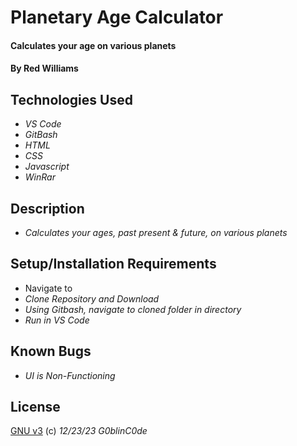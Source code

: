 # Planetary Age Calculator

#### Calculates your age on various planets

#### By Red Williams

## Technologies Used

* _VS Code_
* _GitBash_
* _HTML_
* _CSS_
* _Javascript_
* _WinRar_

## Description

* _Calculates your ages, past present & future, on various planets_

## Setup/Installation Requirements


* Navigate to 
* _Clone Repository and Download_
* _Using Gitbash, navigate to cloned folder in directory_
* _Run in VS Code_

## Known Bugs

* _UI is Non-Functioning_
## License

[GNU v3](LICENSE) (c) _12/23/23_ _G0blinC0de_